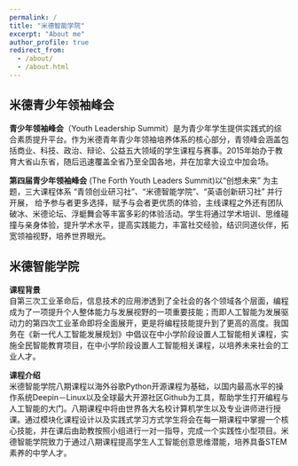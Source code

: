 ```yaml
---
permalink: /
title: "米德智能学院"
excerpt: "About me"
author_profile: true
redirect_from:
  - /about/
  - /about.html
---
```


米德青少年领袖峰会
------
**青少年领袖峰会**（Youth Leadership Summit）是为青少年学生提供实践式的综合素质提升平台。作为米德青年青少年领袖培养体系的核心部分，青领峰会涵盖包括商业、科技、政治、辩论、公益五大领域的学生课程与赛事。2015年始办于教育大省山东省，随后迅速覆盖全省乃至全国各地，并在加拿大设立中加会场。

**第四届青少年领袖峰会** (The Forth Youth Leaders Summit)以“创想未来” 为主题，三大课程体系 “青领创业研习社”、“米德智能学院”、“英语创新研习社” 并行开展， 给予参与者更多选择，赋予与会者更优质的体验，主线课程之外还有团队破冰、米德论坛、浮蜓舞会等丰富多彩的体验活动。学生将通过学术培训、思维碰撞与亲身体验，提升学术水平，提高实践能力，丰富社交经验，结识同道伙伴，拓宽领袖视野，培养世界眼光。

米德智能学院
------
**课程背景**<br  />
自第三次工业革命后，信息技术的应用渗透到了全社会的各个领域各个层面，编程成为了一项提升个人整体能力与发展视野的一项重要技能；而即人工智能为发展驱动力的第四次工业革命即将全面展开，更是将编程技能提升到了更高的高度。我国务在《新一代人工智能发展规划》中倡议在中小学阶段设置人工智能相关课程，实施全民智能教育项目，在中小学阶段设置人工智能相关课程，以培养未来社会的工业人才。

**课程介绍**<br />
米德智能学院八期课程以海外谷歌Python开源课程为基础，以国内最高水平的操作系统Deepin－Linux以及全球最大开源社区Github为工具，帮助学生打开编程与人工智能的大门。八期课程中将由世界各大名校计算机学生以及专业讲师进行授课。通过模块化课程设计以及实践式学习方式学生将会在每一期课程中掌握一个核心技能，并在课后由助教按照小组进行一对一指导，完成一个实践性小型项目。米德智能学院致力于通过八期课程提高学生人工智能创意思维潜能，培养具备STEM素养的中学人才。
